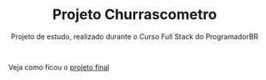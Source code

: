 <h1 align="center">Projeto Churrascometro</h1>
<p align="center">Projeto de estudo, realizado durante o Curso Full Stack do ProgramadorBR</p>

<br>
<p>
    Veja como ficou o
    <a href="https://rafael-araujo-reis.github.io/churrascometro/" target="_blank">projeto final</a>

</p>


